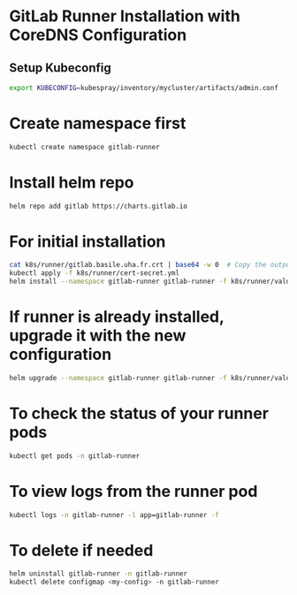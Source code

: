 # GitLab Runner Installation with CoreDNS Configuration

## Setup Kubeconfig
```bash
export KUBECONFIG=kubespray/inventory/mycluster/artifacts/admin.conf
```

# Create namespace first
```bash
kubectl create namespace gitlab-runner
```

# Install helm repo
```bash
helm repo add gitlab https://charts.gitlab.io
```

# For initial installation
```bash
cat k8s/runner/gitlab.basile.uha.fr.crt | base64 -w 0  # Copy the output in k8s/runner/cert-secret.yml
kubectl apply -f k8s/runner/cert-secret.yml
helm install --namespace gitlab-runner gitlab-runner -f k8s/runner/values.yaml gitlab/gitlab-runner
```

# If runner is already installed, upgrade it with the new configuration
```bash
helm upgrade --namespace gitlab-runner gitlab-runner -f k8s/runner/values.yaml gitlab/gitlab-runner
```

# To check the status of your runner pods
```bash
kubectl get pods -n gitlab-runner
```

# To view logs from the runner pod
```bash
kubectl logs -n gitlab-runner -l app=gitlab-runner -f
```

# To delete if needed
```bash
helm uninstall gitlab-runner -n gitlab-runner
kubectl delete configmap <my-config> -n gitlab-runner
```
